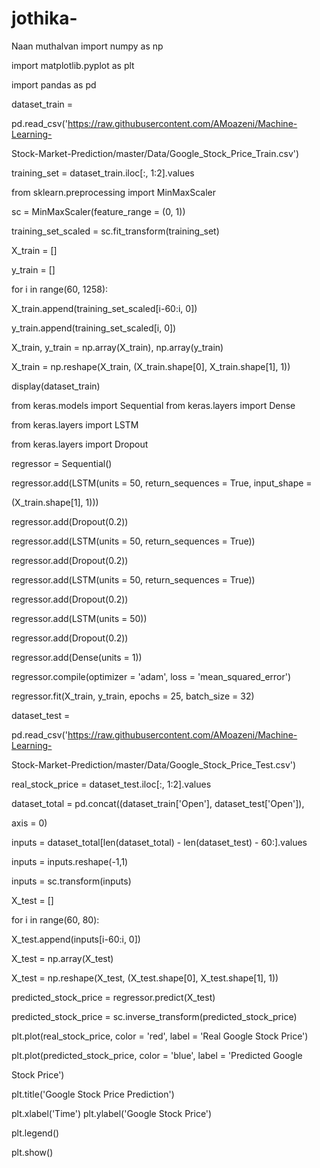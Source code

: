# jothika-
Naan muthalvan
import numpy as np

import matplotlib.pyplot as plt

import pandas as pd

dataset_train = 

pd.read_csv('https://raw.githubusercontent.com/AMoazeni/Machine-Learning-

Stock-Market-Prediction/master/Data/Google_Stock_Price_Train.csv')

training_set = dataset_train.iloc[:, 1:2].values

from sklearn.preprocessing import MinMaxScaler

sc = MinMaxScaler(feature_range = (0, 1))

training_set_scaled = sc.fit_transform(training_set)

X_train = []

y_train = []

for i in range(60, 1258):

 X_train.append(training_set_scaled[i-60:i, 0])

 y_train.append(training_set_scaled[i, 0])

X_train, y_train = np.array(X_train), np.array(y_train)

X_train = np.reshape(X_train, (X_train.shape[0], X_train.shape[1], 1))

display(dataset_train)

from keras.models import Sequential
from keras.layers import Dense

from keras.layers import LSTM

from keras.layers import Dropout

regressor = Sequential()

regressor.add(LSTM(units = 50, return_sequences = True, input_shape = 

(X_train.shape[1], 1)))

regressor.add(Dropout(0.2))

regressor.add(LSTM(units = 50, return_sequences = True))

regressor.add(Dropout(0.2))

regressor.add(LSTM(units = 50, return_sequences = True))

regressor.add(Dropout(0.2))

regressor.add(LSTM(units = 50))

regressor.add(Dropout(0.2))

regressor.add(Dense(units = 1))

regressor.compile(optimizer = 'adam', loss = 'mean_squared_error')

regressor.fit(X_train, y_train, epochs = 25, batch_size = 32)

dataset_test = 

pd.read_csv('https://raw.githubusercontent.com/AMoazeni/Machine-Learning-

Stock-Market-Prediction/master/Data/Google_Stock_Price_Test.csv')

real_stock_price = dataset_test.iloc[:, 1:2].values

dataset_total = pd.concat((dataset_train['Open'], dataset_test['Open']), 

axis = 0)

inputs = dataset_total[len(dataset_total) - len(dataset_test) - 60:].values

inputs = inputs.reshape(-1,1)

inputs = sc.transform(inputs)

X_test = []

for i in range(60, 80):

 X_test.append(inputs[i-60:i, 0])

X_test = np.array(X_test)

X_test = np.reshape(X_test, (X_test.shape[0], X_test.shape[1], 1))

predicted_stock_price = regressor.predict(X_test)

predicted_stock_price = sc.inverse_transform(predicted_stock_price)

plt.plot(real_stock_price, color = 'red', label = 'Real Google Stock Price')

plt.plot(predicted_stock_price, color = 'blue', label = 'Predicted Google 

Stock Price')

plt.title('Google Stock Price Prediction')

plt.xlabel('Time')
plt.ylabel('Google Stock Price')

plt.legend()

plt.show()
